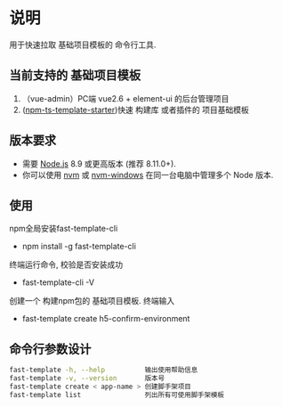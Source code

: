 # 说明

用于快速拉取 基础项目模板的 命令行工具.

## 当前支持的 基础项目模板

1. （vue-admin）PC端 vue2.6 + element-ui 的后台管理项目
2. ([npm-ts-template-starter](https://github.com/zhaoxm469/npm-ts-template-starter))快速 构建库 或者插件的 项目基础模板

## 版本要求

* 需要 [Node.js](https://nodejs.org/) 8.9 或更高版本 (推荐 8.11.0+).  
* 你可以使用 [nvm](https://github.com/creationix/nvm) 或 [nvm-windows](https://github.com/coreybutler/nvm-windows) 在同一台电脑中管理多个 Node 版本.

## 使用

npm全局安装fast-template-cli  

* npm install -g fast-template-cli
  
终端运行命令, 校验是否安装成功

* fast-template-cli -V  

创建一个 构建npm包的 基础项目模板. 终端输入

* fast-template create h5-confirm-environment  

## 命令行参数设计

```BASH
fast-template -h, --help          输出使用帮助信息
fast-template -v, --version       版本号
fast-template create < app-name > 创建脚手架项目  
fast-template list                列出所有可使用脚手架模板  
```
